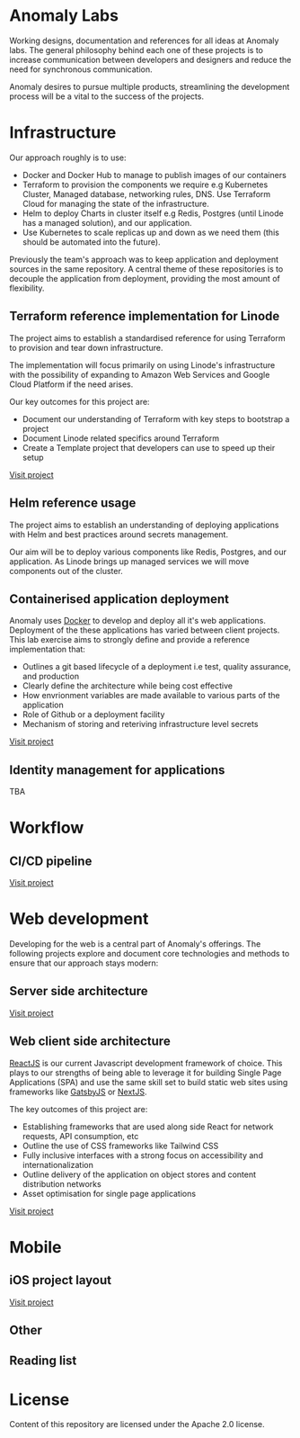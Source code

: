 # Anomaly Labs
Working designs, documentation and references for all ideas at Anomaly labs. The general philosophy behind each one of these projects is to increase communication between developers and designers and reduce the need for synchronous communication.

Anomaly desires to pursue multiple products, streamlining the development process will be a vital to the success of the projects.

# Infrastructure

Our approach roughly is to use:
- Docker and Docker Hub to manage to publish images of our containers
- Terraform to provision the components we require e.g Kubernetes Cluster, Managed database, networking rules, DNS. Use Terraform Cloud for managing the state of the infrastructure.
- Helm to deploy Charts in cluster itself e.g Redis, Postgres (until Linode has a managed solution), and our application.
- Use Kubernetes to scale replicas up and down as we need them (this should be automated into the future).

Previously the team's approach was to keep application and deployment sources in the same repository. A central theme of these repositories is to decouple the application from deployment, providing the most amount of flexibility.

## Terraform reference implementation for Linode

The project aims to establish a standardised reference for using Terraform to provision and tear down infrastructure. 

The implementation will focus primarily on using Linode's infrastructure with the possibility of expanding to Amazon Web Services and Google Cloud Platform if the need arises.

Our key outcomes for this project are:
- Document our understanding of Terraform with key steps to bootstrap a project
- Document Linode related specifics around Terraform
- Create a Template project that developers can use to speed up their setup

[Visit project](projects/terraform-linode)
 
## Helm reference usage

The project aims to establish an understanding of deploying applications with Helm and best practices around secrets management.

Our aim will be to deploy various components like Redis, Postgres, and our application. As Linode brings up managed services we will move components out of the cluster.

## Containerised application deployment

Anomaly uses [Docker](https://docker.com) to develop and deploy all it's web applications. Deployment of the these applications has varied between client projects. This lab exercise aims to strongly define and provide a reference implementation that:

- Outlines a git based lifecycle of a deployment i.e test, quality assurance, and production
- Clearly define the architecture while being cost effective
- How envrionment variables are made available to various parts of the application
- Role of Github or a deployment facility
- Mechanism of storing and reteriving infrastructure level secrets

[Visit project](projects/docker-k8s)

## Identity management for applications

TBA

# Workflow

## CI/CD pipeline

[Visit project](projects/ci-cd)

# Web development

Developing for the web is a central part of Anomaly's offerings. The following projects explore and document core technologies and methods to ensure that our approach stays modern:

## Server side architecture

[Visit project](projects/arch-server)

## Web client side architecture

[ReactJS](https://reactjs.org) is our current Javascript development framework of choice. This plays to our strengths of being able to leverage it for building Single Page Applications (SPA) and use the same skill set to build static web sites using frameworks like [GatsbyJS](https://www.gatsbyjs.com) or [NextJS](https://nextjs.org).

The key outcomes of this project are:
- Establishing frameworks that are used along side React for network requests, API consumption, etc
- Outline the use of CSS frameworks like Tailwind CSS
- Fully inclusive interfaces with a strong focus on accessibility and internationalization
- Outline delivery of the application on object stores and content distribution networks
- Asset optimisation for single page applications

[Visit project](projects/arch-client)


# Mobile 

## iOS project layout

[Visit project](projects/arch-ios)

## Other

## Reading list



# License
Content of this repository are licensed under the Apache 2.0 license.
